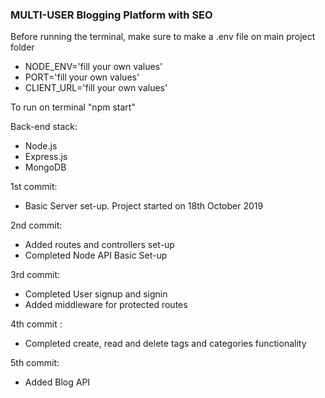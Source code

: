 ### MULTI-USER Blogging Platform with SEO

Before running the terminal, make sure to make a .env file on main project folder

- NODE_ENV='fill your own values'
- PORT='fill your own values'
- CLIENT_URL='fill your own values'

To run on terminal "npm start"

Back-end stack:

- Node.js
- Express.js
- MongoDB

1st commit:

- Basic Server set-up. Project started on 18th October 2019

2nd commit:

- Added routes and controllers set-up
- Completed Node API Basic Set-up

3rd commit:

- Completed User signup and signin
- Added middleware for protected routes

4th commit :

- Completed create, read and delete tags and categories functionality

5th commit:

- Added Blog API
